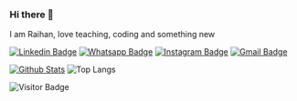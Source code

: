 ### Hi there 👋

I am Raihan, love teaching, coding and something new

[![Linkedin Badge](https://img.shields.io/badge/-linkedin-blue?style=flat-square&logo=Linkedin&logoColor=white&target=_blank&link=https://www.linkedin.com/in/raihan-muhammad-39a28b1b0/)](https://www.linkedin.com/in/raihan-muhammad-39a28b1b0/)
[![Whatsapp Badge](https://img.shields.io/badge/-wa-green?style=flat-square&logo=Whatsapp&logoColor=white&link=https://wa.me/6287720548166)](https://wa.me/6287720548166)
[![Instagram Badge](https://img.shields.io/badge/-instagram-royalblue?style=flat-square&logo=instagram&logoColor=white&link=https://instagram.com/raihannmuhammad_/)](https://instagram.com/raihannmuhammad_)
[![Gmail Badge](https://img.shields.io/badge/-gmail-c14438?style=flat-square&logo=Gmail&logoColor=white&link=mailto:raihanmuhammad.dev@gmail.com)](mailto:raihanmuhammad.dev@gmail.com)



[![Github Stats](https://github-readme-stats.vercel.app/api?username=raihan-muhammad&theme=light&show_icons=true)](https://github.com/riyhs)
![Top Langs](https://github-readme-stats.vercel.app/api/top-langs/?username=raihan-muhammad&hide=TeX&layout=compact&theme=light)

![Visitor Badge](https://visitor-badge.laobi.icu/badge?page_id=raihan-muhammad.raihan-muhammad)


